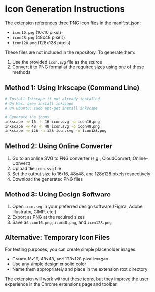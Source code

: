 # Icon Generation Instructions

The extension references three PNG icon files in the manifest.json:

- `icon16.png` (16x16 pixels)
- `icon48.png` (48x48 pixels)
- `icon128.png` (128x128 pixels)

These files are not included in the repository. To generate them:

1. Use the provided `icon.svg` file as the source
2. Convert it to PNG format at the required sizes using one of these methods:

## Method 1: Using Inkscape (Command Line)

```bash
# Install Inkscape if not already installed
# On Mac: brew install inkscape
# On Ubuntu: sudo apt-get install inkscape

# Generate the icons
inkscape -w 16 -h 16 icon.svg -o icon16.png
inkscape -w 48 -h 48 icon.svg -o icon48.png
inkscape -w 128 -h 128 icon.svg -o icon128.png
```

## Method 2: Using Online Converter

1. Go to an online SVG to PNG converter (e.g., CloudConvert, Online-Convert)
2. Upload the `icon.svg` file
3. Set the output size to 16x16, 48x48, and 128x128 pixels respectively
4. Download the generated PNG files

## Method 3: Using Design Software

1. Open `icon.svg` in your preferred design software (Figma, Adobe Illustrator, GIMP, etc.)
2. Export as PNG at the required sizes
3. Save as `icon16.png`, `icon48.png`, and `icon128.png`

## Alternative: Temporary Icon Files

For testing purposes, you can create simple placeholder images:

- Create 16x16, 48x48, and 128x128 pixel images
- Use any simple design or solid color
- Name them appropriately and place in the extension root directory

The extension will work without these icons, but they improve the user experience in the Chrome extensions page and
toolbar.
